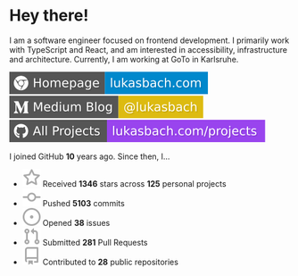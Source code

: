 # Hey there!

I am a software engineer focused on frontend development. I primarily work with TypeScript and React, and am interested in accessibility, infrastructure and architecture. Currently, I am working at GoTo in Karlsruhe.

[![Homepage](./icons/homepage.svg)](https://lukasbach.com)
[![Medium Blog](./icons/medium.svg)](https://medium.com/@lukasbach)
[![My Projects](./icons/projects.svg)](https://lukasbach.com/projects)

I joined GitHub **10** years ago. Since then, I...

- ![](./icons/star.svg) Received **1346** stars across **125** personal projects
- ![](./icons/commit.svg) Pushed **5103** commits
- ![](./icons/issues.svg) Opened **38** issues
- ![](./icons/pr.svg) Submitted **281** Pull Requests
- ![](./icons/repo.svg) Contributed to **28** public repositories
